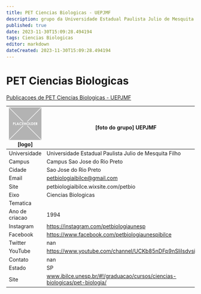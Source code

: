 ```yaml
---
title: PET Ciencias Biologicas - UEPJMF
description: grupo da Universidade Estadual Paulista Julio de Mesquita Filho
published: true
date: 2023-11-30T15:09:28.494194
tags: Ciencias Biologicas
editor: markdown
dateCreated: 2023-11-30T15:09:28.494194
---
```


# PET Ciencias Biologicas

[Publicacoes de PET Ciencias Biologicas - UEPJMF](/atividade/11PETCienciasBiologicasUEPJMF/feed.md)

| ![placeholder.png](/placeholder.png) [logo] | [foto do grupo] UEPJMF         |
| ------------------------------------------- | ------------------------------------------------- |
| Universidade                                | Universidade Estadual Paulista Julio de Mesquita Filho      |
| Campus                                      | Campus Sao Jose do Rio Preto            |
| Cidade                                      | Sao Jose do Rio Preto             |
| Email                                       | petbiologiaibilce@gmail.com             |
| Site                                        | petbiologiaibilce.wixsite.com/petbio              |
| Eixo                                        | Ciencias Biologicas              |
| Tematica                                    |           |
| Ano de criacao                              | 1994        |
| Instagram                                   | https://instagram.com/petbiologiaunesp         |
| Facebook                                    | https://www.facebook.com/petbiologiaunespibilce          |
| Twitter                                     | nan           |
| YouTube                                     | https://www.youtube.com/channel/UCKb85nDFp9nSliIsdvsizoQ           |
| Contato                                     | nan         |
| Estado                                      |  SP            |
| Site                                        | www.ibilce.unesp.br/#!/graduacao/cursos/ciencias-biologicas/pet-biologia/ |
